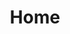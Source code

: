 ---
home: true
title: Home
heroImage: /images/elm.png
actions:
  - text: Get Started
    link: /guide/getting-started
    type: primary
  - text: Learn More
    link: /guide/introduction
    type: secondary
features:
  - title: Functional Programming
    details: Try out Elm, a delightful functional programming language, in your existing application.
  - title: Elm as Components
    details: Import Elm modules, and wrap them in a custom Vue component for simple integration in a Vue app.
  - title: Easy Integration
    details: Configuring an existing Vue app to render Elm modules is a snap.
footer: MIT Licensed | Made by Lindsay Wardell
---